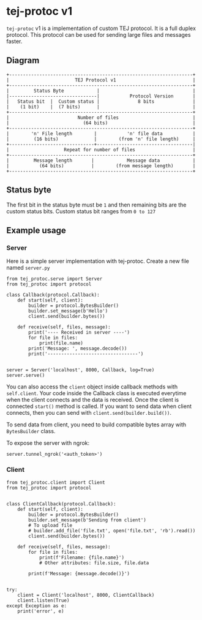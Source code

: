 # tej-protoc v1

`tej-protoc` v1 is a implementation of custom TEJ protocol. It is a full duplex protocol.
This protocol can be used for sending large files and messages faster.

## Diagram

```
+-------------------------------------------------------------------+
|                        TEJ Protocol v1                            |
+-------------------------------------------------------------------+
|         Status Byte            |                                  |
|--------------------------------|           Protocol Version       |
|   Status bit  |  Custom status |              8 bits              |
|    (1 bit)    |  (7 bits)      |                                  |
+-------------------------------------------------------------------+
|                         Number of files                           |
|                           (64 bits)                               |
+-------------------------------------------------------------------+
|        'n' File length        |           'n' file data           |
|         (16 bits)             |        (from 'n' file length)     |
+-------------------------------+-----------------------------------|
|                    Repeat for number of files                     |
+-------------------------------------------------------------------+
|         Message length       |            Message data            |
|           (64 bits)          |        (from message length)       |
+-------------------------------------------------------------------+
```

## Status byte

The first bit in the status byte must be `1` and then remaining bits are the custom status bits.
Custom status bit ranges from `0 to 127`

## Example usage

### Server

Here is a simple server implementation with tej-protoc.
Create a new file named `server.py`

```
from tej_protoc.serve import Server
from tej_protoc import protocol

class Callback(protocol.Callback):
    def start(self, client):
        builder = protocol.BytesBuilder()
        builder.set_message(b'Hello')
        client.send(builder.bytes())

    def receive(self, files, message):
        print('---- Received in server ----')
        for file in files:
            print(file.name)
        print('Message: ', message.decode())
        print('---------------------------------')


server = Server('localhost', 8000, Callback, log=True)
server.serve()

```

You can also access the `client` object inside callback methods with `self.client`.
Your code inside the Callback class is executed everytime when the client connects and
the data is received. Once the client is connected `start()` method is called. If you want to send data when client
connects, then you can send with `client.send(builder.build())`.

To send data from client, you need to build compatible bytes array with `BytesBuilder` class.

To expose the server with ngrok:

```
server.tunnel_ngrok('<auth_token>')
```

### Client

```
from tej_protoc.client import Client
from tej_protoc import protocol


class ClientCallback(protocol.Callback):
    def start(self, client):
        builder = protocol.BytesBuilder()
        builder.set_message(b'Sending from client')
        # To upload file
        # builder.add_file('file.txt', open('file.txt', 'rb').read())
        client.send(builder.bytes())
        
    def receive(self, files, message):
        for file in files:
            print(f'Filename: {file.name}')
            # Other attributes: file.size, file.data
        
        print(f'Message: {message.decode()}')
        

try:
    client = Client('localhost', 8000, ClientCallback)
    client.listen(True)
except Exception as e:
    print('error', e)
```
